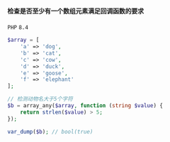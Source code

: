 #### 检查是否至少有一个数组元素满足回调函数的要求

`PHP` `8.4`

```php
$array = [
    'a' => 'dog',
    'b' => 'cat',
    'c' => 'cow',
    'd' => 'duck',
    'e' => 'goose',
    'f' => 'elephant'
];

// 检测动物名大于5个字符
$b = array_any($array, function (string $value) {
    return strlen($value) > 5;
});

var_dump($b); // bool(true)

```
